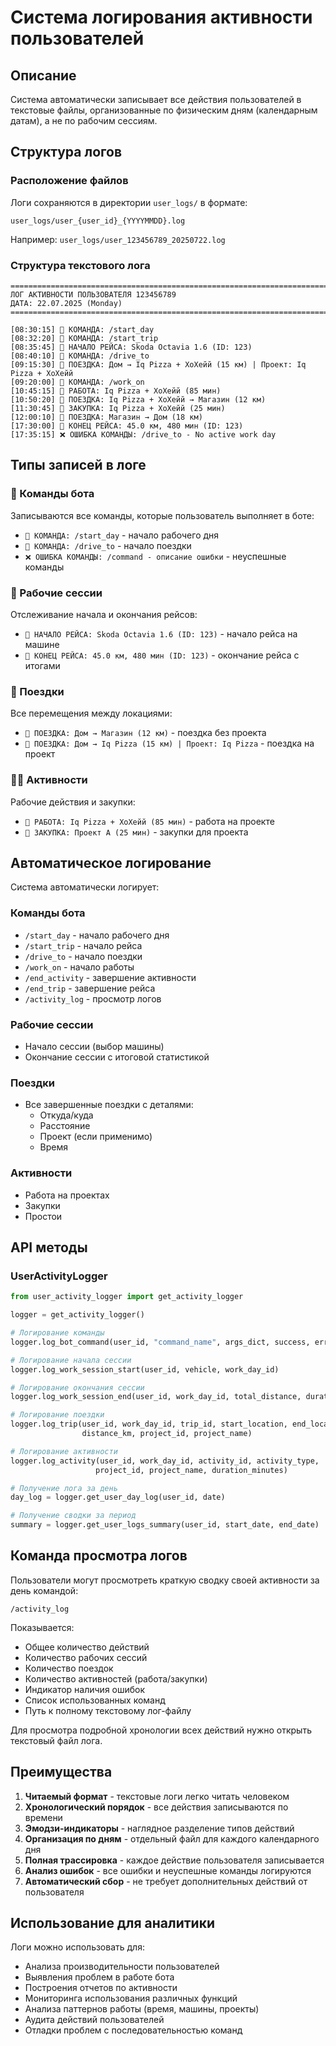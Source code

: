 # Система логирования активности пользователей

## Описание

Система автоматически записывает все действия пользователей в текстовые файлы, организованные по физическим дням (календарным датам), а не по рабочим сессиям.

## Структура логов

### Расположение файлов
Логи сохраняются в директории `user_logs/` в формате:
```
user_logs/user_{user_id}_{YYYYMMDD}.log
```

Например: `user_logs/user_123456789_20250722.log`

### Структура текстового лога

```
================================================================================
ЛОГ АКТИВНОСТИ ПОЛЬЗОВАТЕЛЯ 123456789
ДАТА: 22.07.2025 (Monday)
================================================================================

[08:30:15] 🤖 КОМАНДА: /start_day
[08:32:20] 🤖 КОМАНДА: /start_trip
[08:35:45] 🚗 НАЧАЛО РЕЙСА: Skoda Octavia 1.6 (ID: 123)
[08:40:10] 🤖 КОМАНДА: /drive_to
[09:15:30] 🚙 ПОЕЗДКА: Дом → Iq Pizza + ХоХейй (15 км) | Проект: Iq Pizza + ХоХейй
[09:20:00] 🤖 КОМАНДА: /work_on
[10:45:15] 🔨 РАБОТА: Iq Pizza + ХоХейй (85 мин)
[10:50:20] 🚙 ПОЕЗДКА: Iq Pizza + ХоХейй → Магазин (12 км)
[11:30:45] 🛒 ЗАКУПКА: Iq Pizza + ХоХейй (25 мин)
[12:00:10] 🚙 ПОЕЗДКА: Магазин → Дом (18 км)
[17:30:00] 🏁 КОНЕЦ РЕЙСА: 45.0 км, 480 мин (ID: 123)
[17:35:15] ❌ ОШИБКА КОМАНДЫ: /drive_to - No active work day
```

## Типы записей в логе

### 🤖 Команды бота
Записываются все команды, которые пользователь выполняет в боте:
- `🤖 КОМАНДА: /start_day` - начало рабочего дня
- `🤖 КОМАНДА: /drive_to` - начало поездки
- `❌ ОШИБКА КОМАНДЫ: /command - описание ошибки` - неуспешные команды

### 🚗 Рабочие сессии
Отслеживание начала и окончания рейсов:
- `🚗 НАЧАЛО РЕЙСА: Skoda Octavia 1.6 (ID: 123)` - начало рейса на машине
- `🏁 КОНЕЦ РЕЙСА: 45.0 км, 480 мин (ID: 123)` - окончание рейса с итогами

### 🚙 Поездки
Все перемещения между локациями:
- `🚙 ПОЕЗДКА: Дом → Магазин (12 км)` - поездка без проекта
- `🚙 ПОЕЗДКА: Дом → Iq Pizza (15 км) | Проект: Iq Pizza` - поездка на проект

### 🔨🛒 Активности
Рабочие действия и закупки:
- `🔨 РАБОТА: Iq Pizza + ХоХейй (85 мин)` - работа на проекте
- `🛒 ЗАКУПКА: Проект А (25 мин)` - закупки для проекта

## Автоматическое логирование

Система автоматически логирует:

### Команды бота
- `/start_day` - начало рабочего дня
- `/start_trip` - начало рейса
- `/drive_to` - начало поездки
- `/work_on` - начало работы
- `/end_activity` - завершение активности
- `/end_trip` - завершение рейса
- `/activity_log` - просмотр логов

### Рабочие сессии
- Начало сессии (выбор машины)
- Окончание сессии с итоговой статистикой

### Поездки
- Все завершенные поездки с деталями:
  - Откуда/куда
  - Расстояние
  - Проект (если применимо)
  - Время

### Активности
- Работа на проектах
- Закупки
- Простои

## API методы

### UserActivityLogger

```python
from user_activity_logger import get_activity_logger

logger = get_activity_logger()

# Логирование команды
logger.log_bot_command(user_id, "command_name", args_dict, success, error_message)

# Логирование начала сессии
logger.log_work_session_start(user_id, vehicle, work_day_id)

# Логирование окончания сессии
logger.log_work_session_end(user_id, work_day_id, total_distance, duration_minutes)

# Логирование поездки
logger.log_trip(user_id, work_day_id, trip_id, start_location, end_location, 
                distance_km, project_id, project_name)

# Логирование активности
logger.log_activity(user_id, work_day_id, activity_id, activity_type, 
                   project_id, project_name, duration_minutes)

# Получение лога за день
day_log = logger.get_user_day_log(user_id, date)

# Получение сводки за период
summary = logger.get_user_logs_summary(user_id, start_date, end_date)
```

## Команда просмотра логов

Пользователи могут просмотреть краткую сводку своей активности за день командой:
```
/activity_log
```

Показывается:
- Общее количество действий
- Количество рабочих сессий
- Количество поездок
- Количество активностей (работа/закупки)
- Индикатор наличия ошибок
- Список использованных команд
- Путь к полному текстовому лог-файлу

Для просмотра подробной хронологии всех действий нужно открыть текстовый файл лога.

## Преимущества

1. **Читаемый формат** - текстовые логи легко читать человеком
2. **Хронологический порядок** - все действия записываются по времени
3. **Эмодзи-индикаторы** - наглядное разделение типов действий
4. **Организация по дням** - отдельный файл для каждого календарного дня
5. **Полная трассировка** - каждое действие пользователя записывается
6. **Анализ ошибок** - все ошибки и неуспешные команды логируются
7. **Автоматический сбор** - не требует дополнительных действий от пользователя

## Использование для аналитики

Логи можно использовать для:
- Анализа производительности пользователей
- Выявления проблем в работе бота
- Построения отчетов по активности
- Мониторинга использования различных функций
- Анализа паттернов работы (время, машины, проекты)
- Аудита действий пользователей
- Отладки проблем с последовательностью команд